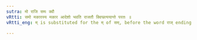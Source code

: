 ```yaml
---
sutra: मो राजि समः क्वौ
vRtti: समो मकारस्य मकार आदेशो भवति राजतौ क्विप्प्रत्ययान्ते परतः ॥
vRtti_eng: म् is substituted for the म् of सम्, before the word राज् ending with the affix क्विप् ॥

---
```

